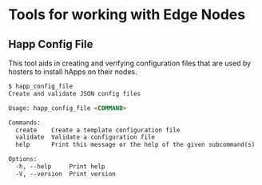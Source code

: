 # Tools for working with Edge Nodes

## Happ Config File

This tool aids in creating and verifying configuration files that are used by hosters to install hApps on their nodes.

```html
$ happ_config_file 
Create and validate JSON config files

Usage: happ_config_file <COMMAND>

Commands:
  create    Create a template configuration file
  validate  Validate a configuration file
  help      Print this message or the help of the given subcommand(s)

Options:
  -h, --help     Print help
  -V, --version  Print version
```

